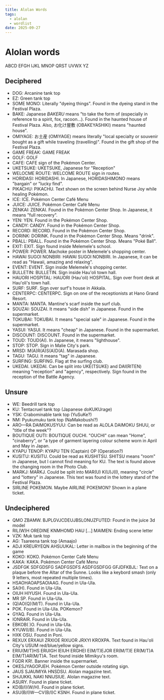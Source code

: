 ```yaml
---
title: Alolan Words
tags:
  - alolan
  - wordlist
date: 2025-09-27
---
```

<link rel="stylesheet" type="text/css" media="all" href="./style/style.css">

# Alolan words

<alola>ABCD EFGH IJKL MNOP QRST UVWX YZ</alola>

## Deciphered

- <alola>DOG</alola>: Arcanine tank top
- <alola>EZ</alola>: Green tank top
- <alola>SOME MONO</alola>: Literally "dyeing things". Found in the dyeing stand in the Festival Plaza.
- <alola>BAKE</alola>: Japanese *BAKERU* means "to take the form of (especially in reference to a spirit, fox, racoon...). Found in the haunted house of Festival Plaza. Also, お化け屋敷 (OBAKEYASHIKI) means "haunted house".
- <alola>OMIYAGE</alola>: お土産 (OMIYAGE) means literally "local specialty or souvenir bought as a gift while traveling (travelling)​". Found in the gift shop of the Festival Plaza.
- <alola>GAME FREAK</alola>: GAME FREAK
- <alola>GOLF</alola>: GOLF
- <alola>CAFE</alola>: CAFE sign of the Pokémon Center.
- <alola>UKETSUKE</alola>: UKETSUKE, Japanese for "Reception"
- <alola>WELOCME ROUTE</alola>: WELCOME ROUTE sign in routes.
- <alola>HORIDASI</alola>: HORIDASHI. In Japanese, HORIDASHIMONO means "bargain" or "lucky find".
- <alola>PIKACHU</alola>: PIKACHU. Text shown on the screen behind Nurse Joy while healing Pokémon.
- <alola>ICE</alola>: ICE. Pokémon Center Café Menu
- <alola>JUICE</alola>: JUICE. Pokémon Center Café Menu
- <alola>ZENKAI</alola>: ZENKAI. Found in the Pokémon Center Shop. In Japanese, it means "full recovery".
- <alola>YEN</alola>: YEN. Found in the Pokémon Center Shop.
- <alola>CANDY</alola>: CANDY. Found in the Pokémon Center Shop.
- <alola>RECORD</alola>: RECORD. Found in the Pokémon Center Shop.
- <alola>DORINK</alola>: DORINK. Found in the Pokémon Center Shop. Means "drink".
- <alola>PBALL</alola>: PBALL. Found in the Pokémon Center Shop. Means "Poké Ball".
- <alola>EXIT</alola>: EXIT. Sign found inside Melemele's school.
- <alola>POWER</alola>: POWER. Machoke poster in Melemele's shopping center.
- <alola>HAWAI SUGOI NONBIRI</alola>: HAWAI SUGOI NONBIRI. In Japanese, it can be read as "Hawaii, amazing and relaxing".
- <alola>EVENT</alola>: EVENT. Sign inside Melemele's shopping center.
- <alola>BULLETIN</alola>: BULLETIN. Sign inside Hau'oli town hall.
- <alola>HAUORI HOSPITAL</alola>: HAUORI (Hau'oli) HOSPITAL. Sign over front desk at Hau'oli's town hall.
- <alola>SURF</alola>: SURF. Sign over surf's house in Akkala.
- <alola>CENTERPC</alola>: CENTERPC. Sign on one of the receptionists at Hano Grand Resort.
- <alola>MANTA</alola>: MANTA. Mantine's scarf inside the surf club.
- <alola>SOUZAI</alola>: SOUZAI. It means "side dish" in Japanese. Found in the supermarket.
- <alola>TOKUBAI</alola>: TOKUBAI. It means "special sale" in Japanese. Found in the supermarket.
- <alola>YASUI</alola>: YASUI. It means "cheap" in Japanese. Found in the supermarket.
- <alola>DISCOUNT</alola>: DISCOUNT. Found in the supermarket.
- <alola>TOUD</alola>: TOUD(AI). In Japanese, it means "lighthouse".
- <alola>STOP</alola>: STOP. Sign in Malie City's park.
- <alola>MRSD</alola>: M(A)R(A)S(A)D(A). Marasada shop.
- <alola>TAGU</alola>: TAGU. It means "tag" in Japanese.
- <alola>SURFING</alola>: SURFING. Flag at the surfing club.
- <alola>UKEDAI</alola>. UKEDAI. Can be split into UKE(TSUKE) and DAI(RITEN) meaning "reception" and "agency", respectively. Sign found in the reception of the Battle Agency.

## Unsure

- <alola>WE</alola>: Beedrill tank top
- <alola>KU</alola>: Tentacruel tank top (Japanese doKUKUrage)
- <alola>YSK</alola>: Crabominable tank top (YuSuKe?)
- <alola>NM</alola>: Pyukumuku tank top (NaMakobushi?)
- <alola>ARO—RA DAIMOKUSYUU</alola>: Can be read as ALOLA DAIMOKU SHUU, or "title of the week"?
- <alola>BOUTIQUE OUTI</alola>: BOUTIQUE OUCHI. "OUCHI" can mean "Home", "cinaberry", or "a type of garment layering colour scheme worn in April and May in Japan.
- <alola>KYAPU TENOP</alola>: KYAPU TEN (Captain) OP (Operation?)
- <alola>KUSITU</alola>: KUSITU. Could be read as KUSHITSU. SHITSU means "room" in Japanese, but I cannot find meaning for KU. The text is found above the changing room in the Photo Club.
- <alola>MARKJ</alola>: MARKJ. Could be split into MAR(U) K(U)J(I), meaning "circle" and "lottery" in Japanese. This text was found in the lottery stand of the Festival Plaza.
- <alola>SIRLINE POKEMON</alola>. Maybe AIRLINE POKEMON? Shown in a plane ticket.

## Undeciphered

- <alola>QMO ZBAMW. BJPLGVJCDEUJBSLONUZFUTED</alola>: Found in the juice 3d model
- <alola>RIL(W)H OREDINE KNMHOMD HAU</alola> [...] <alola>MAIMEN</alola>: Ending scene letter
- <alola>VZK</alola>: Muk tank top
- <alola>AG</alola>: Tsareena tank top (Amaajo)
- <alola>ADJI KREURYEQN AHSUUKAL</alola>: Letter in mailbox in the beginning of the game
- <alola>KOKO</alola>: KOKO. Pokémon Center Café Menu
- <alola>KAKA</alola>: KAKA. Pokémon Center Café Menu
- <alola>JSDFGK SDFGDSFG SADFGSDFS ASDFGSDFGG GFJDFKBJL</alola>: Text on a plaque before the Altar of the Sunne. Looks like a keybord smash (only 9 letters, most repeated multiple times).
- <alola>HSAOHAOAPSAOIAAG</alola>. Found in Ula-Ula.
- <alola>SA(H)</alola>. Found in Ula-Ula.
- <alola>OIUH HIYUSH</alola>. Found in Ula-Ula.
- <alola>MR SP</alola>. Found in Ula-Ula.
- <alola>(Q)AO(Q)(M/T)</alola>. Found in Ula-Ula.
- <alola>POK</alola>. Found in Ula-Ula. POKemon?
- <alola>GYAQ</alola>. Found in Ula-Ula.
- <alola>IONRAIR</alola>. Found in Ula-Ula.
- <alola>EBKOB( )O</alola>. Found in Ula-Ula.
- <alola>KYUW(I/B)</alola>. Found in Ula-Ula.
- <alola>HXK OSU</alola>. Found in Poni.
- <alola>REXUX ERXAUI ZRXIOE RIXUOR JRXYI KROXPA</alola>. Text found in Hau'oli City's USUM red/blue/yellow signs.
- <alola>ERIU(M/T)HS ERUIGH IEIUH ERGHEI E(M/T)EJOR ER(M/T)E ER(M/T)A E(M/T)AR(M/T)A</alola>. Text found inside Mimikyu's room.
- <alola>FGDR KR!</alola>. Banner inside the supermarket.
- <alola>OKESJYAGOPJEH</alola>. Pokémon Center outside rotating sign.
- <alola>JAUS SJAUMIYA HNSDSU</alola>. Alolan magazine text.
- <alola>SHJUKKL NAKI NNIJSIUE</alola>. Alolan magazine text.
- <alola>ASURY</alola>. Found in plane ticket.
- <alola>KD(B/I)(W/H)</alola>. Found in plane ticket.
- <alola>ASU(B/I)W—CV(B/I)C KSNH</alola>. Found in plane ticket.